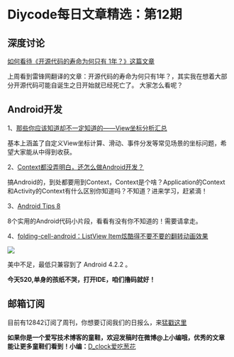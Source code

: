 # Diycode每日文章精选：第12期

## 深度讨论

[如何看待《开源代码的寿命为何只有 1年？》这篇文章](http://diycode.cc/topics/78)

上周看到雷锋网翻译的文章：开源代码的寿命为何只有1年？，其实我在想着大部分开源代码可能自诞生之日开始就已经死亡了。
大家怎么看呢？

## Android开发

1、[那些你应该知道却不一定知道的——View坐标分析汇总](http://blog.csdn.net/mr_immortalz/article/details/51168278)

基本上涵盖了自定义View坐标计算、滑动、事件分发等常见场景的坐标问题，希望大家能从中得到收获。 

2、[Context都没弄明白，还怎么做Android开发？](http://www.jianshu.com/p/94e0f9ab3f1d)

搞Android的，到处都要用到Context，Context是个啥？Application的Context和Activity的Context有什么区别你知道吗？不知道？进来学习，赶紧滴！

3、[Android Tips 8](http://www.wangchenlong.org/2016/05/18/tips/1605/181-android-tips-8/)

8个实用的Android代码小片段，看看有没有你不知道的！需要请拿走。

4、[folding-cell-android：ListView Item炫酷得不要不要的翻转动画效果](https://github.com/Ramotion/folding-cell-android)

![](https://github.com/Ramotion/folding-cell-android/blob/master/folding_cell_preview.gif?raw=true)

美中不足，最低只兼容到了 Android 4.2.2 。

**今天520,单身的孩纸不哭，打开IDE，咱们撸码就好！**

## 邮箱订阅

目前有12842订阅了周刊，你想要订阅我们的日报么，来[猛戳这里](http://list.qq.com/cgi-bin/qf_invite?id=d469993d2c888e971c0fbb2309c4d84256968386b126b967)

**如果你是一个爱写技术博客的童鞋，欢迎发稿时在微博@上小编哦，优秀的文章能让更多童鞋们看到！小编：**[D_clock爱吃葱花](http://weibo.com/2480694892/profile?rightmod=1&wvr=6&mod=personinfo&is_all=1)
